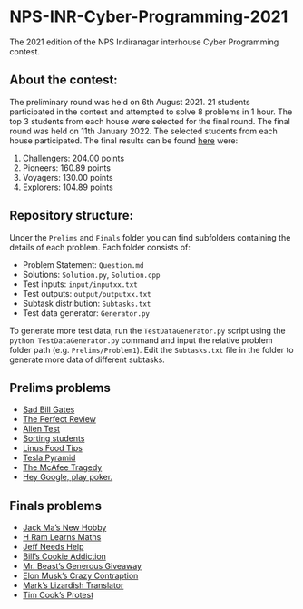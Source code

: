 # NPS-INR-Cyber-Programming-2021
The 2021 edition of the NPS Indiranagar interhouse Cyber Programming contest.

## About the contest: <a name = "about-the-contest"></a>
The preliminary round was held on 6th August 2021. 21 students participated in the contest and attempted to solve 8 problems in 1 hour. The top 3 students from each house were selected for the final round. The final round was held on 11th January 2022. The selected students from each house participated. The final results can be found [here](https://www.hackerrank.com/contests/nps-inr-cyber-programming-2021-finals/leaderboard) were:
1. Challengers: 204.00 points
2. Pioneers: 160.89 points
3. Voyagers: 130.00 points
4. Explorers: 104.89 points

## Repository structure: <a name = "repository-structure"></a>
Under the `Prelims` and `Finals` folder you can find subfolders containing the details of each problem. Each folder consists of:
 - Problem Statement: `Question.md`
 - Solutions: `Solution.py`, `Solution.cpp`
 - Test inputs: `input/inputxx.txt`
 - Test outputs: `output/outputxx.txt`
 - Subtask distribution: `Subtasks.txt`
 - Test data generator: `Generator.py`

To generate more test data, run the `TestDataGenerator.py` script using the `python TestDataGenerator.py` command and input the relative problem folder path (e.g. `Prelims/Problem1`). Edit the `Subtasks.txt` file in the folder to generate more data of different subtasks.

## Prelims problems <a name = "prelims-problems"></a>
 - [Sad Bill Gates](https://siddhantattavar.github.io/NPS-INR-Cyber-Programming-2021/Prelims/Problem1/Question)
 - [The Perfect Review](https://siddhantattavar.github.io/NPS-INR-Cyber-Programming-2021/Prelims/Problem2/Question)
 - [Alien Test](https://siddhantattavar.github.io/NPS-INR-Cyber-Programming-2021/Prelims/Problem3/Question)
 - [Sorting students](https://siddhantattavar.github.io/NPS-INR-Cyber-Programming-2021/Prelims/Problem4/Question)
 - [Linus Food Tips](https://siddhantattavar.github.io/NPS-INR-Cyber-Programming-2021/Prelims/Problem5/Question)
 - [Tesla Pyramid](https://siddhantattavar.github.io/NPS-INR-Cyber-Programming-2021/Prelims/Problem6/Question)
 - [The McAfee Tragedy](https://siddhantattavar.github.io/NPS-INR-Cyber-Programming-2021/Prelims/Problem7/Question)
 - [Hey Google, play poker.](https://siddhantattavar.github.io/NPS-INR-Cyber-Programming-2021/Prelims/Problem8/Question)

## Finals problems <a name = "finals-problems"></a>
 - [Jack Ma’s New Hobby](https://siddhantattavar.github.io/NPS-INR-Cyber-Programming-2021/Finals/Problem1/Question)
 - [H Ram Learns Maths](https://siddhantattavar.github.io/NPS-INR-Cyber-Programming-2021/Finals/Problem2/Question)
 - [Jeff Needs Help](https://siddhantattavar.github.io/NPS-INR-Cyber-Programming-2021/Finals/Problem3/Question)
 - [Bill’s Cookie Addiction](https://siddhantattavar.github.io/NPS-INR-Cyber-Programming-2021/Finals/Problem4/Question)
 - [Mr. Beast’s Generous Giveaway](https://siddhantattavar.github.io/NPS-INR-Cyber-Programming-2021/Finals/Problem5/Question)
 - [Elon Musk’s Crazy Contraption](https://siddhantattavar.github.io/NPS-INR-Cyber-Programming-2021/Finals/Problem6/Question)
 - [Mark’s Lizardish Translator](https://siddhantattavar.github.io/NPS-INR-Cyber-Programming-2021/Finals/Problem7/Question)
 - [Tim Cook’s Protest](https://siddhantattavar.github.io/NPS-INR-Cyber-Programming-2021/Finals/Problem8/Question)

